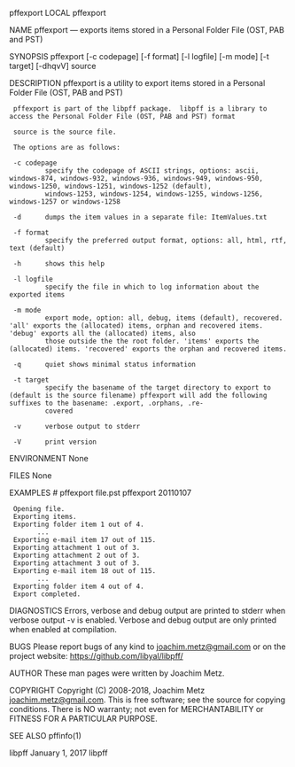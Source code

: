 pffexport                                                                                  LOCAL                                                                                 pffexport

NAME
     pffexport — exports items stored in a Personal Folder File (OST, PAB and PST)

SYNOPSIS
     pffexport [-c codepage] [-f format] [-l logfile] [-m mode] [-t target] [-dhqvV] source

DESCRIPTION
     pffexport is a utility to export items stored in a Personal Folder File (OST, PAB and PST)

     pffexport is part of the libpff package.  libpff is a library to access the Personal Folder File (OST, PAB and PST) format

     source is the source file.

     The options are as follows:

     -c codepage
             specify the codepage of ASCII strings, options: ascii, windows-874, windows-932, windows-936, windows-949, windows-950, windows-1250, windows-1251, windows-1252 (default),
             windows-1253, windows-1254, windows-1255, windows-1256, windows-1257 or windows-1258

     -d      dumps the item values in a separate file: ItemValues.txt

     -f format
             specify the preferred output format, options: all, html, rtf, text (default)

     -h      shows this help

     -l logfile
             specify the file in which to log information about the exported items

     -m mode
             export mode, option: all, debug, items (default), recovered. 'all' exports the (allocated) items, orphan and recovered items. 'debug' exports all the (allocated) items, also
             those outside the the root folder. 'items' exports the (allocated) items. 'recovered' exports the orphan and recovered items.

     -q      quiet shows minimal status information

     -t target
             specify the basename of the target directory to export to (default is the source filename) pffexport will add the following suffixes to the basename: .export, .orphans, .re‐
             covered

     -v      verbose output to stderr

     -V      print version

ENVIRONMENT
     None

FILES
     None

EXAMPLES
     # pffexport file.pst
     pffexport 20110107

     Opening file.
     Exporting items.
     Exporting folder item 1 out of 4.
           ...
     Exporting e-mail item 17 out of 115.
     Exporting attachment 1 out of 3.
     Exporting attachment 2 out of 3.
     Exporting attachment 3 out of 3.
     Exporting e-mail item 18 out of 115.
           ...
     Exporting folder item 4 out of 4.
     Export completed.

DIAGNOSTICS
     Errors, verbose and debug output are printed to stderr when verbose output -v is enabled.  Verbose and debug output are only printed when enabled at compilation.

BUGS
     Please report bugs of any kind to <joachim.metz@gmail.com> or on the project website: https://github.com/libyal/libpff/

AUTHOR
     These man pages were written by Joachim Metz.

COPYRIGHT
     Copyright (C) 2008-2018, Joachim Metz <joachim.metz@gmail.com>.  This is free software; see the source for copying conditions. There is NO warranty; not even for MERCHANTABILITY or
     FITNESS FOR A PARTICULAR PURPOSE.

SEE ALSO
     pffinfo(1)

libpff                                                                                January 1, 2017                                                                               libpff
